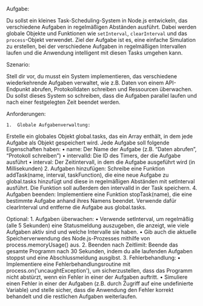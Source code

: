 Aufgabe:

Du sollst ein kleines Task-Scheduling-System in Node.js entwickeln, das verschiedene Aufgaben in regelmäßigen Abständen ausführt. Dabei werden globale Objekte und Funktionen wie `setInterval`, `clearInterval` und das `process`-Objekt verwendet. Ziel der Aufgabe ist es, eine einfache Simulation zu erstellen, bei der verschiedene Aufgaben in regelmäßigen Intervallen laufen und die Anwendung intelligent mit diesen Tasks umgehen kann.

Szenario:

Stell dir vor, du musst ein System implementieren, das verschiedene wiederkehrende Aufgaben verwaltet, wie z.B. Daten von einem API-Endpunkt abrufen, Protokolldaten schreiben und Ressourcen überwachen. Du sollst dieses System so schreiben, dass die Aufgaben parallel laufen und nach einer festgelegten Zeit beendet werden.

Anforderungen:

	1.	Globale Aufgabenverwaltung:
Erstelle ein globales Objekt global.tasks, das ein Array enthält, in dem jede Aufgabe als Objekt gespeichert wird. Jede Aufgabe soll folgende Eigenschaften haben:
	•	name: Der Name der Aufgabe (z.B. “Daten abrufen”, “Protokoll schreiben”)
	•	intervalId: Die ID des Timers, der die Aufgabe ausführt
	•	interval: Der Zeitintervall, in dem die Aufgabe ausgeführt wird (in Millisekunden)
	2.	Aufgaben hinzufügen:
Schreibe eine Funktion addTask(name, interval, taskFunction), die eine neue Aufgabe zu global.tasks hinzufügt und diese in regelmäßigen Abständen mit setInterval ausführt. Die Funktion soll außerdem den intervalId in der Task speichern.
	4.	Aufgaben beenden:
Implementiere eine Funktion stopTask(name), die eine bestimmte Aufgabe anhand ihres Namens beendet. Verwende dafür clearInterval und entferne die Aufgabe aus global.tasks.
	

Optional:
	1.	Aufgaben überwachen:
	•	Verwende setInterval, um regelmäßig (alle 5 Sekunden) eine Statusmeldung auszugeben, die anzeigt, wie viele Aufgaben aktiv sind und welche Intervalle sie haben.
	•	Gib auch die aktuelle Speicherverwendung des Node.js-Prozesses mithilfe von process.memoryUsage() aus.
  2.	Beenden nach Zeitlimit:
Beende das gesamte Programm nach 30 Sekunden, indem du alle laufenden Aufgaben stoppst und eine Abschlussmeldung ausgibst.
	3.	Fehlerbehandlung:
	•	Implementiere eine Fehlerbehandlungsroutine mit process.on('uncaughtException'), um sicherzustellen, dass das Programm nicht abstürzt, wenn ein Fehler in einer der Aufgaben auftritt.
	•	Simuliere einen Fehler in einer der Aufgaben (z.B. durch Zugriff auf eine undefinierte Variable) und stelle sicher, dass die Anwendung den Fehler korrekt behandelt und die restlichen Aufgaben weiterlaufen.
